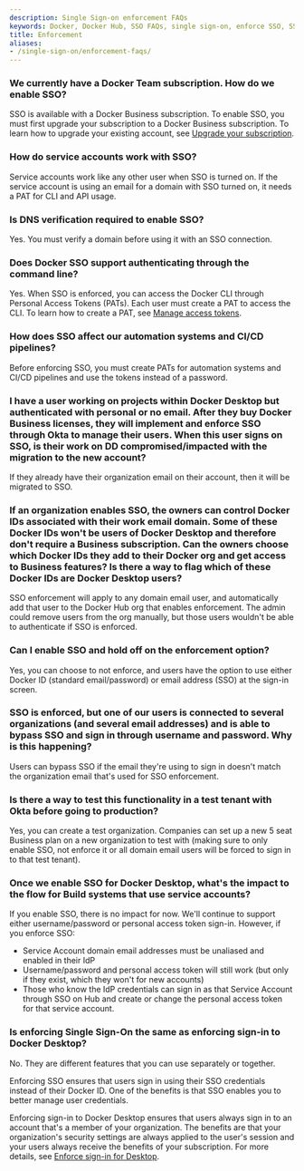```yaml
---
description: Single Sign-on enforcement FAQs
keywords: Docker, Docker Hub, SSO FAQs, single sign-on, enforce SSO, SSO enforcement
title: Enforcement
aliases:
- /single-sign-on/enforcement-faqs/
---
```


### We currently have a Docker Team subscription. How do we enable SSO?

SSO is available with a Docker Business subscription. To enable SSO, you must first upgrade your subscription to a Docker Business subscription. To learn how to upgrade your existing account, see [Upgrade your subscription](../../../subscription/upgrade.md).

### How do service accounts work with SSO?

Service accounts work like any other user when SSO is turned on. If the service account is using an email for a domain with SSO turned on, it needs a PAT for CLI and API usage.

### Is DNS verification required to enable SSO?

Yes. You must verify a domain before using it with an SSO connection.

### Does Docker SSO support authenticating through the command line?

Yes. When SSO is enforced, you can access the Docker CLI through Personal Access Tokens (PATs).  Each user must create a PAT to access the CLI. To learn how to create a PAT, see [Manage access tokens](../../../security/for-developers/access-tokens.md).

### How does SSO affect our automation systems and CI/CD pipelines?

Before enforcing SSO, you must create PATs for automation systems and CI/CD pipelines and use the tokens instead of a password.

### I have a user working on projects within Docker Desktop but authenticated with personal or no email. After they buy Docker Business licenses, they will implement and enforce SSO through Okta to manage their users. When this user signs on SSO, is their work on DD compromised/impacted with the migration to the new account?

If they already have their organization email on their account, then it will be migrated to SSO.

### If an organization enables SSO, the owners can control Docker IDs associated with their work email domain. Some of these Docker IDs won't be users of Docker Desktop and therefore don't require a Business subscription. Can the owners choose which Docker IDs they add to their Docker org and get access to Business features? Is there a way to flag which of these Docker IDs are Docker Desktop users?

SSO enforcement will apply to any domain email user, and automatically add that user to the Docker Hub org that enables enforcement. The admin could remove users from the org manually, but those users wouldn't be able to authenticate if SSO is enforced.

### Can I enable SSO and hold off on the enforcement option?

Yes, you can choose to not enforce, and users have the option to use either Docker ID (standard email/password) or email address (SSO) at the sign-in screen.

### SSO is enforced, but one of our users is connected to several organizations (and several email addresses) and is able to bypass SSO and sign in through username and password. Why is this happening?

Users can bypass SSO if the email they're using to sign in doesn't match the organization email that's used for SSO enforcement.

### Is there a way to test this functionality in a test tenant with Okta before going to production?

Yes, you can create a test organization. Companies can set up a new 5 seat Business plan on a new organization to test with (making sure to only enable SSO, not enforce it or all domain email users will be forced to sign in to that test tenant).

### Once we enable SSO for Docker Desktop, what's the impact to the flow for Build systems that use service accounts?

If you enable SSO, there is no impact for now. We'll continue to support either username/password or personal access token sign-in.
However, if you enforce SSO:

* Service Account domain email addresses must be unaliased and enabled in their IdP
* Username/password and personal access token will still work (but only if they exist, which they won't for new accounts)
* Those who know the IdP credentials can sign in as that Service Account through SSO on Hub and create or change the personal access token for that service account.

### Is enforcing Single Sign-On the same as enforcing sign-in to Docker Desktop?

No. They are different features that you can use separately or together.

Enforcing SSO ensures that users sign in using their SSO credentials instead of their Docker ID. One of the benefits is that SSO enables you to better manage user credentials.

Enforcing sign-in to Docker Desktop ensures that users always sign in to an
account that's a member of your organization. The benefits are that your organization's security settings are always applied to the user's session and your users always receive the benefits of your subscription. For more details, see [Enforce sign-in for Desktop](../../../security/for-admins/configure-sign-in.md).

